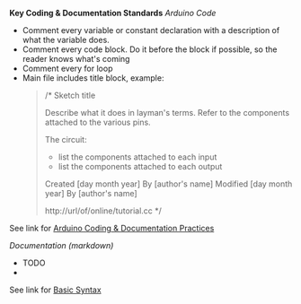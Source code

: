 **Key Coding & Documentation Standards** 
*Arduino Code*
- Comment every variable or constant declaration with a description of what the variable does.
- Comment every code block. Do it before the block if possible, so the reader knows what's coming
- Comment every for loop
- Main file includes title block, example:
    > /*
    > Sketch title
    > 
    > Describe what it does in layman's terms.  Refer to the components
    > attached to the various pins.
    > 
    > The circuit:
    > * list the components attached to each input
    > * list the components attached to each output
    > 
    > Created [day month year]
    > By [author's name]
    > Modified [day month year]
    > By [author's name]
    > 
    > http://url/of/online/tutorial.cc
    > */

See link for [Arduino Coding & Documentation Practices](https://docs.arduino.cc/learn/contributions/arduino-writing-style-guide)

*Documentation (markdown)*
- TODO
-
See link for [Basic Syntax](https://www.markdownguide.org/basic-syntax/)

